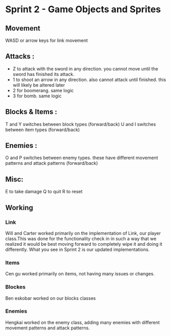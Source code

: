 # Sprint 2 - Game Objects and Sprites


## Movement
WASD or arrow keys for link movement

## Attacks :
- Z to attack with the sword in any direction. you cannot move until the sword has finished its attack.
- 1 to shoot an arrow in any direction. also cannot attack until finished. this will likely be altered later
- 2 for boomerang. same logic
- 3 for bomb. same logic


## Blocks & Items :
T and Y switches between block types (forward/back)
U and I switches between item types (forward/back)

## Enemies :
O and P switches between enemy types. these have different movement patterns and attack patterns (forward/back)

## Misc:
E to take damage
Q to quit
R to reset



## Working

### Link 
Will and Carter worked primarily on the implementation of Link, our player class.This was done for the functionality check
in in such a way that we realized it would be best moving forward to completely wipe it and doing it differently. What you see in Sprint 2 is our updated implementations.

### Items
Cen gu worked primarily on items, not having many issues or changes.

### Blockes
Ben eskobar worked on our blocks classes

### Enemies
Hengkai worked on the enemy class, adding many enemies with different movement patterns and attack patterns.
